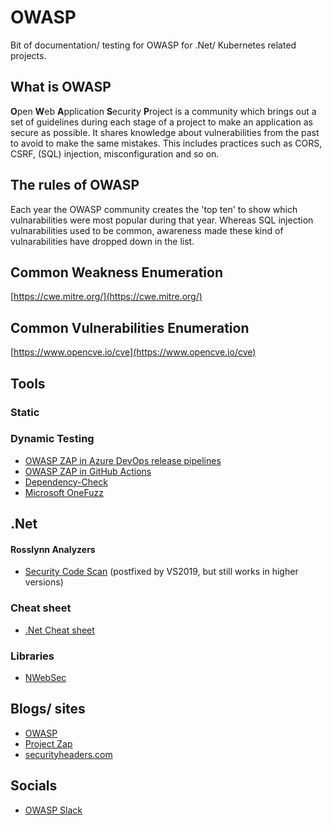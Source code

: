 # OWASP
Bit of documentation/ testing for OWASP for .Net/ Kubernetes related projects.

## What is OWASP

**O**pen **W**eb **A**pplication **S**ecurity **P**roject is a community which brings out a set of guidelines during each stage of a project to make an application as secure as possible. It shares knowledge about vulnerabilities from the past to avoid to make the same mistakes. This includes practices such as CORS, CSRF, (SQL) injection, misconfiguration and so on. 

## The rules of OWASP

Each year the OWASP community creates the 'top ten' to show which vulnarabilities were most popular during that year. Whereas SQL injection vulnarabilities used to be common, awareness made these kind of vulnarabilities have dropped down in the list. 

## **C**ommon **W**eakness **E**numeration

[https://cwe.mitre.org/](https://cwe.mitre.org/)

## **C**ommon **V**ulnerabilities **E**numeration

[https://www.opencve.io/cve](https://www.opencve.io/cve)

## Tools

### Static

### Dynamic Testing

- [OWASP ZAP in Azure DevOps release pipelines](https://devblogs.microsoft.com/premier-developer/azure-devops-pipelines-leveraging-owasp-zap-in-the-release-pipeline/)
- [OWASP ZAP in GitHub Actions](https://github.com/marketplace/actions/owasp-zap-full-scan)
- [Dependency-Check](https://jeremylong.github.io/DependencyCheck/)
- [Microsoft OneFuzz](https://github.com/microsoft/onefuzz)

## .Net

#### Rosslynn Analyzers

 - [Security Code Scan](https://www.nuget.org/packages/SecurityCodeScan.VS2019/) (postfixed by VS2019, but still works in higher versions)


### Cheat sheet

 - [.Net Cheat sheet](https://cheatsheetseries.owasp.org/cheatsheets/DotNet_Security_Cheat_Sheet.html)

### Libraries

 - [NWebSec](https://docs.nwebsec.com/en/latest/)

## Blogs/ sites

- [OWASP](https://owasp.org/)
- [Project Zap](https://www.zaproxy.org/blog/)
- [securityheaders.com](https://securityheaders.com/)

## Socials

- [OWASP Slack](https://owasp.org/slack/invite)
